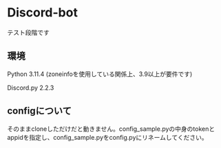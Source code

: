 # Discord-bot
テスト段階です
## 環境
Python 3.11.4 (zoneinfoを使用している関係上、3.9以上が要件です)

Discord.py 2.2.3

## configについて
そのままcloneしただけだと動きません。config_sample.pyの中身のtokenとappidを指定し、config_sample.pyをconfig.pyにリネームしてください。
